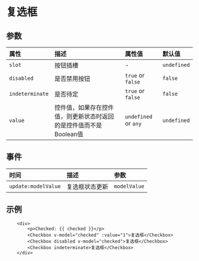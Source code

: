 # 复选框

## 参数

| 属性       | 描述               | 属性值                 | 默认值     |
| :--------- | :------------------------ | :------------------------------ | :---------- |
| `slot`    | 按钮插槽        | -                               | `undefined` |
| `disabled` | 是否禁用按钮 | `true` or `false`               | `false`     |
| `indeterminate` | 是否待定 | `true` or `false` | `false` |
| `value` | 控件值，如果存在控件值，则更新状态时返回的是控件值而不是 Boolean值 | `undefined` or `any` | `undefined` |

## 事件

| 时间   | 描述               | 参数    |
| :------ | :------------------------ | :------------ |
| `update:modelValue` | 复选框状态更新 | `modelValue` |

## 示例

```vue
    <div>
        <p>Checked: {{ checked }}</p>
        <Checkbox v-model="checked" :value="1">复选框</Checkbox>
        <Checkbox disabled v-model="checked">复选框</Checkbox>
        <Checkbox indeterminate>复选框</Checkbox>
    </div>
```

<CheckboxExample/>

<script setup>
import CheckboxExample from './CheckboxExample.vue'
</script>